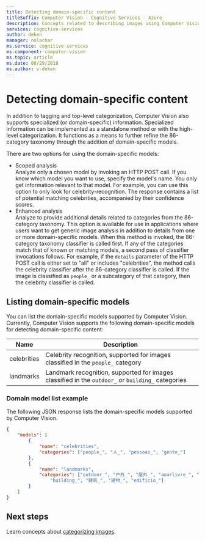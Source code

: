 ```yaml
---
title: Detecting domain-specific content
titleSuffix: Computer Vision - Cognitive Services - Azure
description: Concepts related to describing images using Computer Vision in Azure Cognitive Services.
services: cognitive-services
author: deken
manager: nolachar
ms.service: cognitive-services
ms.component: computer-vision
ms.topic: article
ms.date: 08/29/2018
ms.author: v-deken
---
```


# Detecting domain-specific content

In addition to tagging and top-level categorization, Computer Vision also supports specialized (or domain-specific) information. Specialized information can be implemented as a standalone method or with the high-level categorization. It functions as a means to further refine the 86-category taxonomy through the addition of domain-specific models.

There are two options for using the domain-specific models:

* Scoped analysis  
  Analyze only a chosen model by invoking an HTTP POST call. If you know which model you want to use, specify the model's name. You only get information relevant to that model. For example, you can use this option to only look for celebrity-recognition. The response contains a list of potential matching celebrities, accompanied by their confidence scores.
* Enhanced analysis  
  Analyze to provide additional details related to categories from the 86-category taxonomy. This option is available for use in applications where users want to get generic image analysis in addition to details from one or more domain-specific models. When this method is invoked, the 86-category taxonomy classifier is called first. If any of the categories match that of known or matching models, a second pass of classifier invocations follows. For example, if the `details` parameter of the HTTP POST call is either set to "all" or includes "celebrities", the method calls the celebrity classifier after the 86-category classifier is called. If the image is classified as `people_` or a subcategory of that category, then the celebrity classifier is called.

## Listing domain-specific models

You can list the domain-specific models supported by Computer Vision. Currently, Computer Vision supports the following domain-specific models for detecting domain-specific content:

| Name | Description |
|------|-------------|
| celebrities | Celebrity recognition, supported for images classified in the `people_` category |
| landmarks | Landmark recognition, supported for images classified in the `outdoor_` or `building_` categories |

### Domain model list example

The following JSON response lists the domain-specific models supported by Computer Vision.

```json
{
    "models": [
        {
            "name": "celebrities",
            "categories": ["people_", "人_", "pessoas_", "gente_"]
        },
        {
            "name": "landmarks",
            "categories": ["outdoor_", "户外_", "屋外_", "aoarlivre_", "alairelibre_",
                "building_", "建筑_", "建物_", "edifício_"]
        }
    ]
}
```

## Next steps

Learn concepts about [categorizing images](concept-categorizing-images.md).